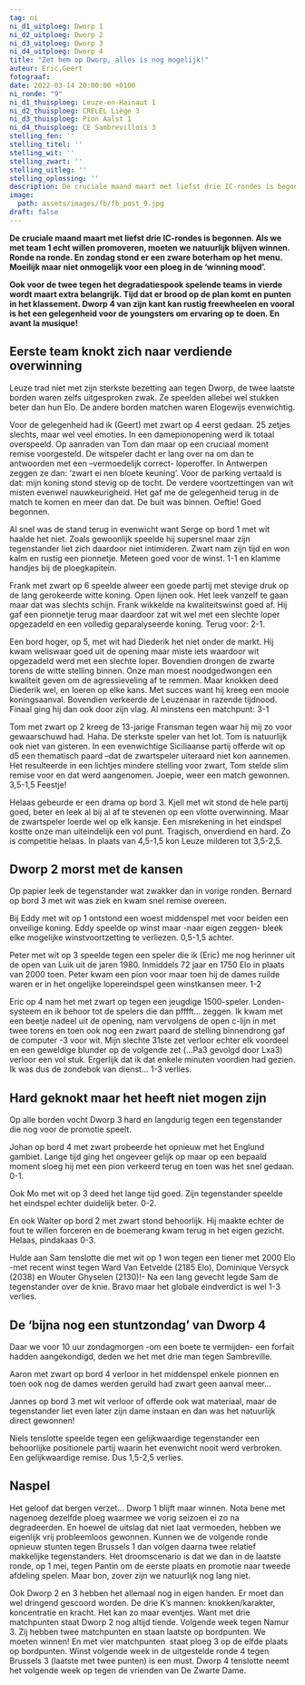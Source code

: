 ```yaml
---
tag: ni
ni_d1_uitploeg: Dworp 1
ni_d2_uitploeg: Dworp 2
ni_d3_uitploeg: Dworp 3
ni_d4_uitploeg: Dworp 4
title: "Zet hem op Dworp, alles is nog mogelijk!"
auteur: Eric,Geert
fotograaf:
date: 2022-03-14 20:00:00 +0100
ni_ronde: "9"
ni_d1_thuisploeg: Leuze-en-Hainaut 1
ni_d2_thuisploeg: CRELEL Liège 3
ni_d3_thuisploeg: Pion Aalst 1
ni_d4_thuisploeg: CE Sambrevillois 3
stelling_fen: ''
stelling_titel: ''
stelling_wit: ''
stelling_zwart: ''
stelling_uitleg: ''
stelling_oplossing: ''
description: De cruciale maand maart met liefst drie IC-rondes is begonnen. Als we met team 1 echt willen promoveren, moeten we natuurlijk blijven winnen."
image:
  path: assets/images/fb/fb_post_9.jpg
draft: false
---
```

**De cruciale maand maart met liefst drie IC-rondes is begonnen. Als we met team 1 echt willen promoveren, moeten we natuurlijk blijven winnen. Ronde na ronde. En zondag stond er een zware boterham op het menu. Moeilijk maar niet onmogelijk voor een ploeg in de ‘winning mood’.** <!--more-->

**Ook voor de twee tegen het degradatiespook spelende teams in vierde wordt maart extra belangrijk. Tijd dat er brood op de plan komt en punten in het klassement. Dworp 4 van zijn kant kan rustig freewheelen en vooral is het een gelegenheid voor de youngsters om ervaring op te doen. En avant la musique!**

## Eerste team knokt zich naar verdiende overwinning

Leuze trad niet met zijn sterkste bezetting aan tegen Dworp, de twee laatste borden waren zelfs uitgesproken zwak. Ze speelden allebei wel stukken beter dan hun Elo. De andere borden matchen waren Elogewijs evenwichtig.

Voor de gelegenheid had ik (Geert) met zwart op 4 eerst gedaan. 25 zetjes slechts, maar wel veel emoties. In een damepionopening werd ik totaal overspeeld. Op aanraden van Tom dan maar op een cruciaal moment remise voorgesteld. De witspeler dacht er lang over na om dan te antwoorden met een –vermoedelijk correct- loperoffer. In Antwerpen zeggen ze dan: ‘zwart ei nen bloete keuning’. Voor de parking vertaald is dat: mijn koning stond stevig op de tocht. De verdere voortzettingen van wit misten evenwel nauwkeurigheid. Het gaf me de gelegenheid terug in de match te komen en meer dan dat. De buit was binnen. Oeftie! Goed begonnen.

Al snel was de stand terug in evenwicht want Serge op bord 1 met wit haalde het niet. Zoals gewoonlijk speelde hij supersnel maar zijn tegenstander liet zich daardoor niet intimideren. Zwart nam zijn tijd en won kalm en rustig een pionnetje. Meteen goed voor de winst. 1-1 en klamme handjes bij de ploegkapitein.

Frank met zwart op 6 speelde alweer een goede partij met stevige druk op de lang gerokeerde witte koning. Open lijnen ook. Het leek vanzelf te gaan maar dat was slechts schijn. Frank wikkelde na kwaliteitswinst goed af. Hij gaf een pionnetje terug maar daardoor zat wit wel met een slechte loper opgezadeld en een volledig geparalyseerde koning. Terug voor: 2-1.

Een bord hoger, op 5, met wit had Diederik het niet onder de markt. Hij kwam weliswaar goed uit de opening maar miste iets waardoor wit opgezadeld werd met een slechte loper. Bovendien drongen de zwarte torens de witte stelling binnen. Onze man moest noodgedwongen een kwaliteit geven om de agressieveling af te remmen. Maar knokken deed Diederik wel, en loeren op elke kans. Met succes want hij kreeg een mooie koningsaanval. Bovendien verkeerde de Leuzenaar in razende tijdnood. Finaal ging hij dan ook door zijn vlag. Al minstens een matchpunt: 3-1

Tom met zwart op 2 kreeg de 13-jarige Fransman tegen waar hij mij zo voor gewaarschuwd had. Haha. De sterkste speler van het lot. Tom is natuurlijk ook niet van gisteren. In een evenwichtige Siciliaanse partij offerde wit op d5 een thematisch paard –dat de zwartspeler uiteraard niet kon aannemen. Het resulteerde in een lichtjes mindere stelling voor zwart, Tom stelde slim remise voor en dat werd aangenomen. Joepie, weer een match gewonnen. 3,5-1,5 Feestje!

Helaas gebeurde er een drama op bord 3. Kjell met wit stond de hele partij goed, beter en leek al bij al af te stevenen op een vlotte overwinning. Maar de zwartspeler loerde wel op elk kansje. Een misrekening in het eindspel kostte onze man uiteindelijk een vol punt. Tragisch, onverdiend en hard. Zo is competitie helaas. In plaats van 4,5-1,5 kon Leuze milderen tot 3,5-2,5.

## Dworp 2 morst met de kansen

Op papier leek de tegenstander wat zwakker dan in vorige ronden.  Bernard op bord 3 met wit was ziek en kwam snel remise overeen.

Bij Eddy met wit op 1 ontstond een woest middenspel met voor beiden een onveilige koning. Eddy speelde op winst maar -naar eigen zeggen- bleek elke mogelijke winstvoortzetting te verliezen. 0,5-1,5 achter.

Peter met wit op 3 speelde tegen een speler die ik (Eric) me nog herinner uit de open van Luik uit de jaren 1980. Inmiddels 72 jaar en 1750 Elo in plaats van 2000 toen. Peter kwam een pion voor maar toen hij de dames ruilde waren er in het ongelijke lopereindspel geen winstkansen meer. 1-2

Eric op 4 nam het met zwart op tegen een jeugdige 1500-speler. Londen-systeem en ik behoor tot de spelers die dan pfffft... zeggen. Ik kwam met een beetje nadeel uit de opening, nam vervolgens de open c-lijn in met twee torens en toen ook nog een zwart paard de stelling binnendrong gaf de computer -3 voor wit.  Mijn slechte 31ste zet verloor echter elk voordeel en een geweldige blunder op de volgende zet (...Pa3 gevolgd door Lxa3) verloor een vol stuk. Ergerlijk dat ik dat enkele minuten voordien had gezien. Ik was dus de zondebok van dienst... 1-3 verlies.

## Hard geknokt maar het heeft niet mogen zijn

Op alle borden vocht Dworp 3 hard en langdurig tegen een tegenstander die nog voor de promotie speelt.

Johan op bord 4 met zwart probeerde het opnieuw met het Englund gambiet. Lange tijd ging het ongeveer gelijk op maar op een bepaald moment sloeg hij met een pion verkeerd terug en toen was het snel gedaan. 0-1.

Ook Mo met wit op 3 deed het lange tijd goed. Zijn tegenstander speelde het eindspel echter duidelijk beter. 0-2.

En ook Walter op bord 2 met zwart stond behoorlijk. Hij maakte echter de fout te willen forceren en de boemerang kwam terug in het eigen gezicht. Helaas, pindakaas 0-3.

Hulde aan Sam tenslotte die met wit op 1 won tegen een tiener met 2000 Elo -met recent winst tegen Ward Van Eetvelde (2185 Elo), Dominique Versyck (2038) en Wouter Ghyselen (2130)!- Na een lang gevecht legde Sam de tegenstander over de knie. Bravo maar het globale eindverdict is wel 1-3 verlies.

## De ‘bijna nog een stuntzondag’ van Dworp 4

Daar we voor 10 uur zondagmorgen -om een boete te vermijden- een forfait hadden aangekondigd, deden we het met drie man tegen Sambreville.

Aaron met zwart op bord 4 verloor in het middenspel enkele pionnen en toen ook nog de dames werden geruild had zwart geen aanval meer...

Jannes op bord 3 met wit verloor of offerde ook wat materiaal, maar de tegenstander liet even later zijn dame instaan en dan was het natuurlijk direct gewonnen!

Niels tenslotte speelde tegen een gelijkwaardige tegenstander een behoorlijke positionele partij waarin het evenwicht nooit werd verbroken. Een gelijkwaardige remise. Dus 1,5-2,5 verlies.

## Naspel

Het geloof dat bergen verzet… Dworp 1 blijft maar winnen. Nota bene met nagenoeg dezelfde ploeg waarmee we vorig seizoen ei zo na degradeerden. En hoewel de uitslag dat niet laat vermoeden, hebben we eigenlijk vrij probleemloos gewonnen.  Kunnen we de volgende ronde opnieuw stunten tegen Brussels 1 dan volgen daarna twee relatief makkelijke tegenstanders. Het droomscenario is dat we dan in de laatste ronde, op 1 mei, tegen Pantin om de eerste plaats en promotie naar tweede afdeling spelen. Maar bon, zover zijn we natuurlijk nog lang niet.

Ook Dworp 2 en 3 hebben het allemaal nog in eigen handen. Er moet dan wel dringend gescoord worden. De drie K’s mannen: knokken/karakter, koncentratie en kracht. Het kan zo maar eventjes. Want met drie matchpunten staat Dworp 2 nog altijd tiende. Volgende week tegen Namur 3. Zij hebben twee matchpunten en staan laatste op bordpunten. We moeten winnen! En met vier matchpunten  staat ploeg 3 op de elfde plaats op bordpunten. Winst volgende week in de uitgestelde ronde 4 tegen Brussels 3 (laatste met twee punten) is een must. Dworp 4 tenslotte neemt het volgende week op tegen de vrienden van De Zwarte Dame.
